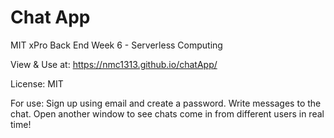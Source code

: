 # Chat App

MIT xPro Back End Week 6 - Serverless Computing

View & Use at: https://nmc1313.github.io/chatApp/

License: MIT

For use: 
Sign up using email and create a password. 
Write messages to the chat. 
Open another window to see chats come in from different users in real time!
